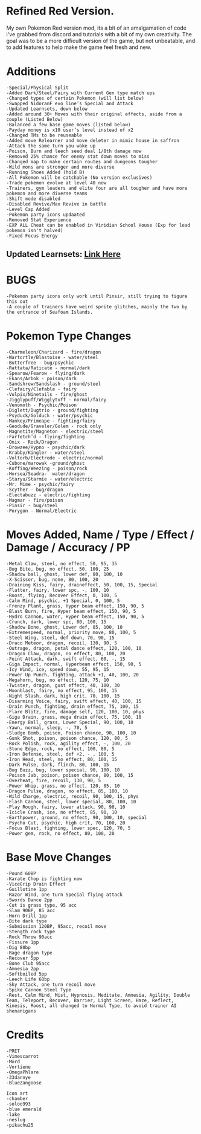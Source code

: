 # Refined Red Version.
My own Pokemon Red version mod, its a bit of an amalgamation of code i've grabbed from discord and tutorials with a bit of my own creativity.  The goal was to be a more difficult version of the game, but not unbeatable, and to add features to help make the game feel fresh and new.

# Additions
	-Special/Physical Split
 	-Added Dark/Steel/Fairy with Current Gen type match ups
	-Changed types of certain Pokemon (will list below)
	-Swapped NidoranF evo line’s Special and Attack
 	-Updated Learnsets, down below
	-Added around 30+ Moves with their original effects, aside from a couple (Listed Below)
	-Balanced a few base game moves (listed below)
	-Payday money is x10 user’s level instead of x2
	-Changed TMs to be reuseable
	-Added move Relearner and move deleter in mimic house in saffron
	-Attack the same turn you wake up
	-Poison, Burn and leech seed deal 1/8th damage now
	-Removed 25% chance for enemy stat down moves to miss
	-Changed map to make certain routes and dungeons tougher
	-Wild mons are stronger and more diverse
	-Running Shoes Added (hold B)
	-All Pokemon will be catchable (No version exclusives)
	-Trade pokemon evolve at level 40 now
	-Trainers, gym leaders and elite four are all tougher and have more pokemon and more diverse teams
	-Shift mode disabled
	-Disabled Revive/Max Revive in battle
	-Level Cap Added
	-Pokemon party icons updaated
 	-Removed Stat Experience
 	-EXP ALL Cheat can be enabled in Viridian School House (Exp for lead pokemon isn't halved)
  	-Fixed Focus Energy
## Updated Learnsets: [Link Here](https://docs.google.com/spreadsheets/d/1CQCfz_EumxJm-55kkcB0h1NWoO-lUADn9aSYGqUQlqE/edit?usp=sharing)

# BUGS
	-Pokemon party icons only work until Pinsir, still trying to figure this out
 	-A couple of trainers have weird sprite glitches, mainly the two by the entrance of Seafoam Islands.
	
# Pokemon Type Changes
	-Charmeleon/Charizard - fire/dragon
	-Wartortle/Blastoise - water/steel
	-Butterfree - bug/psychic
	-Rattata/Raticate - normal/dark
	-Spearow/Fearow - flying/dark
	-Ekans/Arbok - poison/dark
	-Sandshrew/Sandslash - ground/steel
	-Clefairy/Clefable - fairy
	-Vulpix/Ninetails - fire/ghost
	-Jigglypuff/Wigglytuff - normal/fairy
	-Venomoth - Psychic/Poison
	-Diglett/Dugtrio - ground/fighting
	-Psyduck/Golduck - water/psychic
	-Mankey/Primeape - fighting/fairy
	-Geodude/Graveler/Golem - rock only
	-Magnetite/Magneton - electric/steel
	-Farfetch’d - flying/fighting
 	-Onix - Rock/Dragon
	-Drowzee/Hypno - psychic/dark
	-Krabby/Kingler - water/steel
	-Voltorb/Electrode - electric/normal
	-Cubone/marowak -ground/ghost
	-Koffing/Weezing - poison/rock
	-Horsea/Seadra-  water/dragon
	-Staryu/Starmie - water/electric
	-Mr. Mime - psychic/fairy
	-Scyther - bug/dragon
	-Electabuzz - electric/fighting
	-Magmar - fire/poison
	-Pinsir - bug/steel
 	-Porygon - Normal/Electric

# Moves Added, Name / Type / Effect / Damage / Accuracy /  PP 
	-Metal Claw, steel, no effect, 50, 95, 35
	-Bug Bite, bug, no effect, 50, 100, 25
	-Shadow ball, ghost, lower def, 80, 100, 10
	-X-Scissor, bug, none, 80, 100, 20	
	-Draining Kiss, fairy, draineffect, 50, 100, 15, Special
	-Flatter, fairy, lower spc, -, 100, 10
	-Roost, flying, Recover Effect, 0, 100, 5
	-Calm Mind, psychic, +1 Special, 0, 100, 5
	-Frenzy Plant, grass, Hyper beam effect, 150, 90, 5
	-Blast Burn, fire, Hyper beam effect, 150, 90, 5
	-Hydro Cannon, water, Hyper beam effect, 150, 90, 5
	-Crunch, dark, lower spc, 80, 100, 15
	-Shadow Bone, ghost, Lower def, 85, 100, 10
	-Extremespeed, normal, priority move, 80, 100, 5
	-Steel Wing, steel, def down, 70, 90, 15
	-Draco Meteor, dragon, recoil, 130, 90, 5
	-Outrage, dragon, petal dance effect, 120, 100, 10
	-Dragon Claw, dragon, no effect, 80, 100, 20
	-Feint Attack, dark, swift effect, 60, -, 15 
	-Giga Impact, normal, Hyperbeam effect, 150, 90, 5
	-Icy Wind, ice, speed down, 55, 95, 15
	-Power Up Punch, fighting, attack +1, 40, 100, 20
	-Megahorn, bug, no effect, 120, 75, 10
	-Twister, dragon, gust effect, 40, 100, 30
	-Moonblast, fairy, no effect, 95, 100, 15
	-Night Slash, dark, high crit, 70, 100, 15
	-Disarming Voice, fairy, swift effect, 40, 100, 15
	-Drain Punch, fighting, drain effect, 75, 100, 15
	-Flare Blitz, fire, damage self, 120, 100, 10, phys
	-Giga Drain, grass, mega drain effect, 75, 100, 10
	-Energy Ball, grass, Lower Special, 90, 100, 10
	-Yawn, normal, sleep, -, 70, 5
	-Sludge Bomb, poison, Poison chance, 90, 100, 10
	-Gunk Shot, poison, poison chance, 120, 80, 5
	-Rock Polish, rock, agility effect, -, 100, 20
	-Stone Edge, rock, no effect, 100, 80, 5
	-Iron Defense, steel, def +2, - , 100, 5
	-Iron Head, steel, no effect, 80, 100, 15
	-Dark Pulse, dark, flinch, 80, 100, 15
	-Bug Buzz, bug, lower special, 90, 100, 10
	-Poison Jab, poison, poison chance, 80, 100, 15
	-Overheat, fire, recoil, 130, 90, 5
	-Power Whip, grass, no effect, 120, 85, 10
	-Dragon Pulse, dragon, no effect, 85, 100, 10
	-Wild Charge, electric, recoil, 90, 100, 15, phys
	-Flash Cannon, steel, lower special, 80, 100, 10
	-Play Rough, fairy, lower attack, 90, 90, 10
	-Icicle Crash, ice, no effect, 85, 90, 10
	-Earthpower, ground, no effect, 90, 100, 10, special
	-Psycho Cut, psychic, high crit, 70, 100, 20
	-Focus Blast, fighting, lower spec, 120, 70, 5
	-Power gem, rock, no effect, 80, 100, 20

# Base Move Changes
	-Pound 60BP
	-Karate Chop is fighting now
	-ViceGrip Drain Effect
	-Guillotine 1pp
	-Razor Wind, one turn Special flying attack
	-Swords Dance 2pp
	-Cut is grass type, 95 acc
	-Slam 90BP, 85 acc
	-Horn Drill 1pp
	-Bite dark type
	-Submission 120BP, 95acc, recoil move
	-Stength rock type
	-Rock Throw 90acc
	-Fissure 1pp
	-Dig 80bp
	-Rage dragon type
	-Recover 5pp
	-Bone Club 95acc
	-Amnesia 2pp
	-Softboiled 5pp
	-Leech Life 60bp
	-Sky Attack, one turn recoil move
 	-Spike Cannon Steel Type
  	-Rest, Calm Mind, Mist, Hypnosis, Meditate, Amnesia, Agility, Double Team, Teleport, Recover, Barrier, Light Screen, Haze, Reflect, Kinesis, Roost, all changed to Normal Type, to avoid trainer AI shenanigans
	
# Credits
	-PRET
	-Vimescarrot
	-Mord
	-Vortiene
	-OmegaPhlare
	-33dannye 
 	-BlueZangoose

	Icon art
	-chamber
	-soloo993
	-blue emerald
	-lake
	-neslug
	-pikachu25
	

